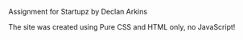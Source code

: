 Assignment for Startupz by Declan Arkins

The site was created using Pure CSS and HTML only, no JavaScript!
